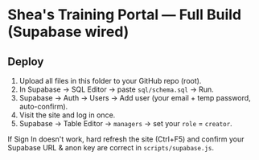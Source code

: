 # Shea's Training Portal — Full Build (Supabase wired)

## Deploy
1) Upload all files in this folder to your GitHub repo (root). 
2) In Supabase → SQL Editor → paste `sql/schema.sql` → Run.
3) Supabase → Auth → Users → Add user (your email + temp password, auto-confirm).
4) Visit the site and log in once.
5) Supabase → Table Editor → `managers` → set your `role` = `creator`.

If Sign In doesn't work, hard refresh the site (Ctrl+F5) and confirm your Supabase URL & anon key are correct in `scripts/supabase.js`.
